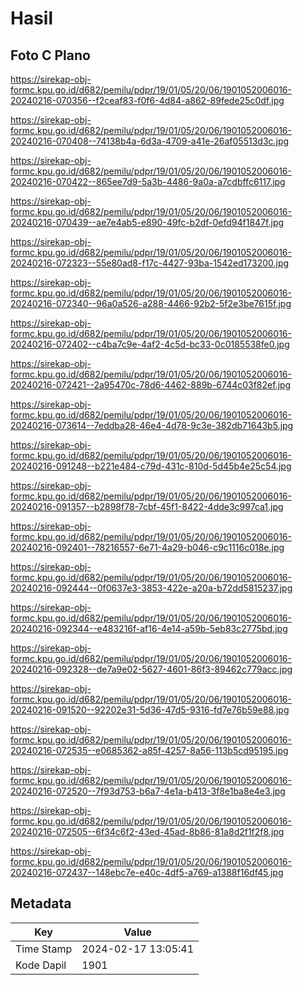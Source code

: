 # Hasil

## Foto C Plano

https://sirekap-obj-formc.kpu.go.id/d682/pemilu/pdpr/19/01/05/20/06/1901052006016-20240216-070356--f2ceaf83-f0f6-4d84-a862-89fede25c0df.jpg

https://sirekap-obj-formc.kpu.go.id/d682/pemilu/pdpr/19/01/05/20/06/1901052006016-20240216-070408--74138b4a-6d3a-4709-a41e-26af05513d3c.jpg

https://sirekap-obj-formc.kpu.go.id/d682/pemilu/pdpr/19/01/05/20/06/1901052006016-20240216-070422--865ee7d9-5a3b-4486-9a0a-a7cdbffc6117.jpg

https://sirekap-obj-formc.kpu.go.id/d682/pemilu/pdpr/19/01/05/20/06/1901052006016-20240216-070439--ae7e4ab5-e890-49fc-b2df-0efd94f1847f.jpg

https://sirekap-obj-formc.kpu.go.id/d682/pemilu/pdpr/19/01/05/20/06/1901052006016-20240216-072323--55e80ad8-f17c-4427-93ba-1542ed173200.jpg

https://sirekap-obj-formc.kpu.go.id/d682/pemilu/pdpr/19/01/05/20/06/1901052006016-20240216-072340--96a0a526-a288-4466-92b2-5f2e3be7615f.jpg

https://sirekap-obj-formc.kpu.go.id/d682/pemilu/pdpr/19/01/05/20/06/1901052006016-20240216-072402--c4ba7c9e-4af2-4c5d-bc33-0c0185538fe0.jpg

https://sirekap-obj-formc.kpu.go.id/d682/pemilu/pdpr/19/01/05/20/06/1901052006016-20240216-072421--2a95470c-78d6-4462-889b-6744c03f82ef.jpg

https://sirekap-obj-formc.kpu.go.id/d682/pemilu/pdpr/19/01/05/20/06/1901052006016-20240216-073614--7eddba28-46e4-4d78-9c3e-382db71643b5.jpg

https://sirekap-obj-formc.kpu.go.id/d682/pemilu/pdpr/19/01/05/20/06/1901052006016-20240216-091248--b221e484-c79d-431c-810d-5d45b4e25c54.jpg

https://sirekap-obj-formc.kpu.go.id/d682/pemilu/pdpr/19/01/05/20/06/1901052006016-20240216-091357--b2898f78-7cbf-45f1-8422-4dde3c997ca1.jpg

https://sirekap-obj-formc.kpu.go.id/d682/pemilu/pdpr/19/01/05/20/06/1901052006016-20240216-092401--78216557-6e71-4a29-b046-c9c1116c018e.jpg

https://sirekap-obj-formc.kpu.go.id/d682/pemilu/pdpr/19/01/05/20/06/1901052006016-20240216-092444--0f0637e3-3853-422e-a20a-b72dd5815237.jpg

https://sirekap-obj-formc.kpu.go.id/d682/pemilu/pdpr/19/01/05/20/06/1901052006016-20240216-092344--e483216f-af16-4e14-a59b-5eb83c2775bd.jpg

https://sirekap-obj-formc.kpu.go.id/d682/pemilu/pdpr/19/01/05/20/06/1901052006016-20240216-092328--de7a9e02-5627-4601-86f3-89462c779acc.jpg

https://sirekap-obj-formc.kpu.go.id/d682/pemilu/pdpr/19/01/05/20/06/1901052006016-20240216-091520--92202e31-5d36-47d5-9316-fd7e76b59e88.jpg

https://sirekap-obj-formc.kpu.go.id/d682/pemilu/pdpr/19/01/05/20/06/1901052006016-20240216-072535--e0685362-a85f-4257-8a56-113b5cd95195.jpg

https://sirekap-obj-formc.kpu.go.id/d682/pemilu/pdpr/19/01/05/20/06/1901052006016-20240216-072520--7f93d753-b6a7-4e1a-b413-3f8e1ba8e4e3.jpg

https://sirekap-obj-formc.kpu.go.id/d682/pemilu/pdpr/19/01/05/20/06/1901052006016-20240216-072505--6f34c6f2-43ed-45ad-8b86-81a8d2f1f2f8.jpg

https://sirekap-obj-formc.kpu.go.id/d682/pemilu/pdpr/19/01/05/20/06/1901052006016-20240216-072437--148ebc7e-e40c-4df5-a769-a1388f16df45.jpg


## Metadata

| Key        | Value               |
| ---------- | ------------------- |
| Time Stamp | 2024-02-17 13:05:41 |
| Kode Dapil | 1901                |




